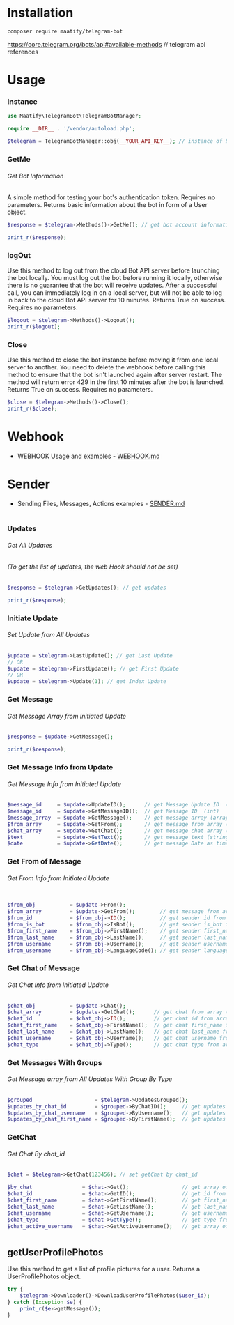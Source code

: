 
# Installation

```shell
composer require maatify/telegram-bot
```
https://core.telegram.org/bots/api#available-methods // telegram api references

# Usage

### Instance
```php
use Maatify\TelegramBot\TelegramBotManager;

require __DIR__ . '/vendor/autoload.php';

$telegram = TelegramBotManager::obj(__YOUR_API_KEY__); // instance of bot manager
```

### GetMe
###### Get Bot Information
A simple method for testing your bot's authentication token. Requires no parameters. Returns basic information about the bot in form of a User object.
```php
$response = $telegram->Methods()->GetMe(); // get bot account information

print_r($response);
```

### logOut
Use this method to log out from the cloud Bot API server before launching the bot locally. You must log out the bot before running it locally, otherwise there is no guarantee that the bot will receive updates. After a successful call, you can immediately log in on a local server, but will not be able to log in back to the cloud Bot API server for 10 minutes. Returns True on success. Requires no parameters.
```php
$logout = $telegram->Methods()->Logout();
print_r($logout);
```
### Close
Use this method to close the bot instance before moving it from one local server to another. You need to delete the webhook before calling this method to ensure that the bot isn't launched again after server restart. The method will return error 429 in the first 10 minutes after the bot is launched. Returns True on success. Requires no parameters.
```php
$close = $telegram->Methods()->Close();
print_r($close);
```

# Webhook
- WEBHOOK Usage and examples - [WEBHOOK.md](WEBHOOK.md)

# Sender
- Sending Files, Messages, Actions examples - [SENDER.md](SENDER.md)

#
### Updates
###### Get All Updates 
###### (To get the list of updates, the web Hook should not be set)
```php
$response = $telegram->GetUpdates(); // get updates

print_r($response);
```

### Initiate Update
###### Set Update from All Updates
```php
$update = $telegram->LastUpdate(); // get Last Update
// OR
$update = $telegram->FirstUpdate(); // get First Update
// OR
$update = $telegram->Update(1); // get Index Update
```

### Get Message
###### Get Message Array from Initiated Update
```php
$response = $update->GetMessage();

print_r($response);
```

### Get Message Info from Update
###### Get Message Info from Initiated Update
```php
$message_id     = $update->UpdateID();      // get Message Update ID  (int)
$message_id     = $update->GetMessageID();  // get Message ID  (int)
$message_array  = $update->GetMessage();    // get message array (array)
$from_array     = $update->GetFrom();       // get message from array (array)
$chat_array     = $update->GetChat();       // get message chat array (array)
$text           = $update->GetText();       // get message text (string)
$date           = $update->GetDate();       // get message Date as timestamp (int)
```

### Get From of Message
###### Get From Info from Initiated Update
```php

$from_obj           = $update->From();
$from_array         = $update->GetFrom();        // get message from array (array)
$from_id            = $from_obj->ID();           // get sender id from message array (int)
$from_is_bot        = $from_obj->IsBot();        // get sender is_bot from message array (bool)
$from_first_name    = $from_obj->FirstName();    // get sender first_name from message array (string)
$from_last_name     = $from_obj->LastName();     // get sender last_name from message array (string)
$from_username      = $from_obj->Username();     // get sender username from message array (string)
$from_username      = $from_obj->LanguageCode(); // get sender language_code from message array (string)
```

### Get Chat of Message
###### Get Chat Info from Initiated Update
```php
$chat_obj           = $update->Chat();
$chat_array         = $update->GetChat();      // get chat from array (array)
$chat_id            = $chat_obj->ID();         // get chat id from array (int)
$chat_first_name    = $chat_obj->FirstName();  // get chat first_name from array (string)
$chat_last_name     = $chat_obj->LastName();   // get chat last_name from array (string)
$chat_username      = $chat_obj->Username();   // get chat username from array (string)
$chat_type          = $chat_obj->Type();       // get chat type from array (string)
```

### Get Messages With Groups
###### Get Message array from All Updates With Group By Type
```php
$grouped                    = $telegram->UpdatesGrouped();
$updates_by_chat_id         = $grouped->ByChatID();     // get updates Grouped by chat id
$updates_by_chat_username   = $grouped->ByUsername();   // get updates Grouped by chat username
$updates_by_chat_first_name = $grouped->ByFirstName();  // get updates Grouped by chat first_name
```

### GetChat
###### Get Chat By chat_id
```php
$chat = $telegram->GetChat(123456); // set getChat by chat_id

$by_chat                = $chat->Get();                 // get array of getChat
$chat_id                = $chat->GetID();               // get id from getChat by chat_id
$chat_first_name        = $chat->GetFirstName();        // get first_name from getChat
$chat_last_name         = $chat->GetLastName();         // get last_name from getChat
$chat_username          = $chat->GetUsername();         // get username from getChat
$chat_type              = $chat->GetType();             // get type from getChat
$chat_active_username   = $chat->GetActiveUsername();   // get array of active_username from getChat
```

#
## getUserProfilePhotos
Use this method to get a list of profile pictures for a user. Returns a UserProfilePhotos object.
```php
try {
    $telegram->Downloader()->DownloadUserProfilePhotos($user_id);
} catch (Exception $e) {
    print_r($e->getMessage());
}
```

